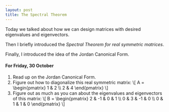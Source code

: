 ```yaml
---
layout: post
title: The Spectral Theorem
---
```


Today we talked about how we can design matrices with desired eigenvalues and
eigenvectors.

Then I briefly introduced the _Spectral Theorem for real symmetric matrices_.

Finally, I introduced the idea of the Jordan Canonical Form.

#### For Friday, 30 October

1. Read up on the Jordan Canonical Form.
2. Figure out how to diagonalize this real symmetric matrix:
\\[
A = \begin{pmatrix} 1 & 2 \\\\ 2 & 4 \end{pmatrix}
\\]
3. Figure out as much as you can about the eigenvalues and eigenvectors of this
matrix:
\\[
B = \begin{pmatrix} 2 & -1 & 0 & 1 \\\\ 0 & 3 & -1 & 0 \\\\ 0 & 1 & 1 & 0 \end{pmatrix}
\\]
